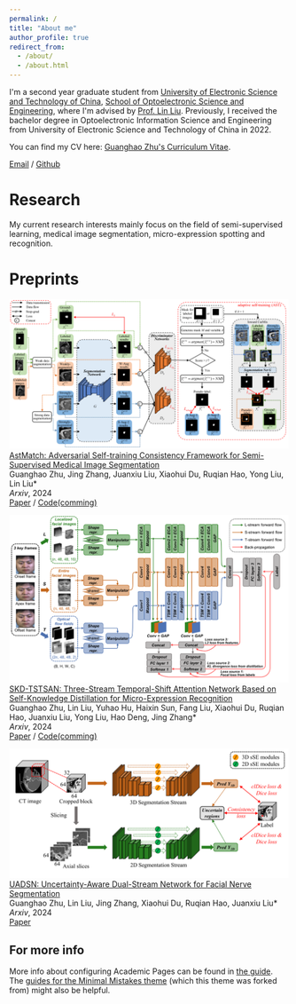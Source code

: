 ```yaml
---
permalink: /
title: "About me"
author_profile: true
redirect_from: 
  - /about/
  - /about.html
---
```


I'm a second year graduate student from [University of Electronic Science and Technology of China](https://www.uestc.edu.cn/), [School of Optoelectronic Science and Engineering](https://sose.uestc.edu.cn/), where I'm advised by [Prof. Lin Liu](https://faculty.uestc.edu.cn/liulinMOEMIL/zh_CN/index.htm). Previously, I received the bachelor degree in Optoelectronic Information Science and Engineering from University of Electronic Science and Technology of China in 2022.

You can find my CV here: [Guanghao Zhu's Curriculum Vitae](../assets/Curriculum_Vitae.pdf).

[Email](mailto:gzhu663663@gmail.com) / [Github](https://github.com/GuanghaoZhu663)

Research
======
My current research interests mainly focus on the field of semi-supervised learning, medical image segmentation, micro-expression spotting and recognition.

Preprints
======
![The framework of our AstMatch](/images/AstMatch.png)  
[AstMatch: Adversarial Self-training Consistency Framework for Semi-Supervised Medical Image Segmentation](https://arxiv.org/abs/2406.19649)  
Guanghao Zhu, Jing Zhang, Juanxiu Liu, Xiaohui Du, Ruqian Hao, Yong Liu, Lin Liu*  
*Arxiv*, 2024  
[Paper](https://arxiv.org/abs/2406.19649) / [Code(comming)](https://github.com/GuanghaoZhu663/AstMatch)  


![The framework of our SKD-TSTSAN](/images/SKD-TSTSAN.png)  
[SKD-TSTSAN: Three-Stream Temporal-Shift Attention Network Based on Self-Knowledge Distillation for Micro-Expression Recognition](https://arxiv.org/abs/2406.17538)  
Guanghao Zhu, Lin Liu, Yuhao Hu, Haixin Sun, Fang Liu, Xiaohui Du, Ruqian Hao, Juanxiu Liu, Yong Liu, Hao Deng, Jing Zhang*  
*Arxiv*, 2024  
[Paper](https://arxiv.org/abs/2406.17538) / [Code(comming)](https://github.com/GuanghaoZhu663/SKD-TSTSAN)  


![The framework of our UADSN](/images/UADSN.png)  
[UADSN: Uncertainty-Aware Dual-Stream Network for Facial Nerve Segmentation](https://arxiv.org/abs/2407.00297)  
Guanghao Zhu, Lin Liu, Jing Zhang, Xiaohui Du, Ruqian Hao, Juanxiu Liu*  
*Arxiv*, 2024  
[Paper](https://arxiv.org/abs/2407.00297)  


For more info
------
More info about configuring Academic Pages can be found in [the guide](https://academicpages.github.io/markdown/). The [guides for the Minimal Mistakes theme](https://mmistakes.github.io/minimal-mistakes/docs/configuration/) (which this theme was forked from) might also be helpful.
